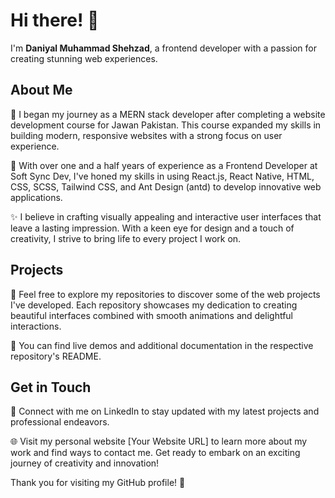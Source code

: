 <!-- <p align="center">
  <img src="your-avatar-url" alt="Your Name" width="200" height="200">
</p> -->
<h1>Hi there! 👋</h1>

<p>I'm <strong>Daniyal Muhammad Shehzad</strong>, a frontend developer with a passion for creating stunning web experiences.</p>

<h2 >About Me</h2>

<p >🌱 I began my journey as a MERN stack developer after completing a website development course for Jawan Pakistan. This course expanded my skills in building modern, responsive websites with a strong focus on user experience.</p>

<p >💼 With over one and a half years of experience as a Frontend Developer at Soft Sync Dev, I've honed my skills in using React.js, React Native, HTML, CSS, SCSS, Tailwind CSS, and Ant Design (antd) to develop innovative web applications.</p>

<p >✨ I believe in crafting visually appealing and interactive user interfaces that leave a lasting impression. With a keen eye for design and a touch of creativity, I strive to bring life to every project I work on.</p>

<h2>Projects</h2>

<p >📁 Feel free to explore my repositories to discover some of the web projects I've developed. Each repository showcases my dedication to creating beautiful interfaces combined with smooth animations and delightful interactions.</p>

<p >🔗 You can find live demos and additional documentation in the respective repository's README.</p>

<h2 >Get in Touch</h2>

<p >🔗 Connect with me on LinkedIn to stay updated with my latest projects and professional endeavors.</p>

<p >🌐 Visit my personal website [Your Website URL] to learn more about my work and find ways to contact me. Get ready to embark on an exciting journey of creativity and innovation!</p>

<p >Thank you for visiting my GitHub profile! 🙏</p>


<!--
**DaniyalMShehzad/DaniyalMShehzad** is a ✨ _special_ ✨ repository because its `README.md` (this file) appears on your GitHub profile.

Here are some ideas to get you started:

- 🔭 I’m currently working on ...
- 🌱 I’m currently learning ...
- 👯 I’m looking to collaborate on ...
- 🤔 I’m looking for help with ...
- 💬 Ask me about ...
- 📫 How to reach me: ...
- 😄 Pronouns: ...
- ⚡ Fun fact: ...
-->
